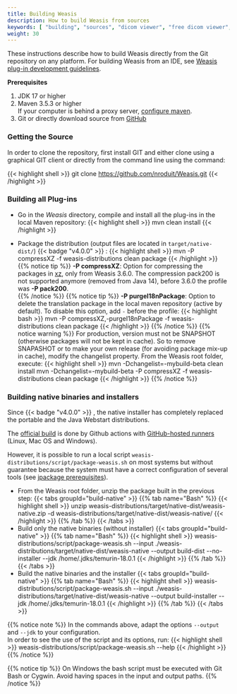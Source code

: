 ```yaml
---
title: Building Weasis
description: How to build Weasis from sources
keywords: [ "building", "sources", "dicom viewer", "free dicom viewer", "open source dicom viewer", "weasis dicom viewer",  "multi-platform dicom viewer", "dicom", "pacs", "pacs viewer" ]
weight: 30
---
```


These instructions describe how to build Weasis directly from the Git repository on any platform. For building Weasis from an IDE, see [Weasis plug-in development guidelines](../guidelines).

**Prerequisites**

1. JDK 17 or higher
2. Maven 3.5.3 or higher<br>
   If your computer is behind a proxy server, [configure maven](https://maven.apache.org/guides/mini/guide-proxies.html).
3. Git or directly download source from [GitHub](https://github.com/nroduit/Weasis)

### Getting the Source

In order to clone the repository, first install GIT and either clone using a graphical GIT client or directly from the command line using the command:

{{< highlight shell >}}
git clone https://github.com/nroduit/Weasis.git
{{< /highlight >}}

### Building all Plug-ins

- Go in the *Weasis* directory, compile and install all the plug-ins in the local Maven repository:
{{< highlight shell >}}
mvn clean install
{{< /highlight >}}

- Package the distribution (output files are located in `target/native-dist/`) {{< badge "v4.0.0" >}} :
{{< highlight shell >}}
mvn -P compressXZ -f weasis-distributions clean package
{{< /highlight >}}
{{% notice tip %}}
**-P compressXZ**: Option for compressing the packages in [xz](https://en.wikipedia.org/wiki/XZ_Utils), only from Weasis 3.6.0. The compression pack200 is not supported anymore (removed from Java 14), before 3.6.0 the profile was **-P pack200**.<br>
{{% /notice %}}
{{% notice tip %}}
**-P purgeI18nPackage**: Option to delete the translation package in the local maven repository (active by default). To disable this option, add `-` before the profile:
{{< highlight bash >}}
mvn -P compressXZ,-purgeI18nPackage -f weasis-distributions clean package
{{< /highlight >}}
{{% /notice %}}
{{% notice warning %}}
For production, version must not be SNAPSHOT (otherwise packages will not be kept in cache). So to remove SNAPASHOT or to make your own release (for avoiding package mix-up in cache), modify the changelist property. From the Weasis root folder, execute:
{{< highlight shell >}}
mvn -Dchangelist=-mybuild-beta clean install
mvn -Dchangelist=-mybuild-beta -P compressXZ -f weasis-distributions clean package
{{< /highlight >}}
{{% /notice %}}


### Building native binaries and installers

Since {{< badge "v4.0.0" >}} , the native installer has completely replaced the portable and the Java Webstart distributions.

The [official build](https://github.com/nroduit/Weasis/blob/master/.github/workflows/build-installer.yml) is done by Github actions with [GitHub-hosted runners](https://docs.github.com/en/actions/using-github-hosted-runners/about-github-hosted-runners) (Linux, Mac OS and Windows). 

However, it is possible to run a local script `weasis-distributions/script/package-weasis.sh` on most systems but without guarantee because the system must have a correct configuration of several tools (see [jpackage prerequisites](https://docs.oracle.com/en/java/javase/18/jpackage/packaging-overview.html)).

- From the Weasis root folder, unzip the package built in the previous step:
{{< tabs groupId="build-native" >}}
{{% tab name="Bash" %}}
{{< highlight shell >}}
unzip weasis-distributions/target/native-dist/weasis-native.zip -d weasis-distributions/target/native-dist/weasis-native/
{{< /highlight >}}
{{% /tab %}}
{{< /tabs >}}
- Build only the native binaries (without installer)
{{< tabs groupId="build-native" >}}
{{% tab name="Bash" %}}
{{< highlight shell >}}
weasis-distributions/script/package-weasis.sh --input ./weasis-distributions/target/native-dist/weasis-native --output build-dist --no-installer --jdk /home/.jdks/temurin-18.0.1
{{< /highlight >}}
{{% /tab %}}
{{< /tabs >}}
- Build the native binaries and the installer
{{< tabs groupId="build-native" >}}
{{% tab name="Bash" %}}
{{< highlight shell >}}
weasis-distributions/script/package-weasis.sh --input ./weasis-distributions/target/native-dist/weasis-native --output build-installer --jdk /home/.jdks/temurin-18.0.1
{{< /highlight >}}
{{% /tab %}}
{{< /tabs >}}

{{% notice note %}}
In the commands above, adapt the options `--output` and `--jdk` to your configuration.<br>
In order to see the use of the script and its options, run:
{{< highlight shell >}}
weasis-distributions/script/package-weasis.sh --help
{{< /highlight >}}
{{% /notice %}}

{{% notice tip %}}
On Windows the bash script must be executed with Git Bash or Cygwin. Avoid having spaces in the input and output paths.
{{% /notice %}}
